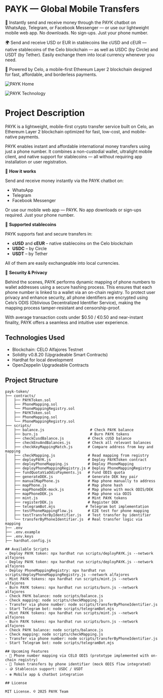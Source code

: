 # PAYK — Global Mobile Transfers

💸 Instantly send and receive money through the PAYK chatbot on WhatsApp, Telegram, or Facebook Messenger — or use our lightweight mobile web app.
No downloads. No sign-ups. Just your phone number.

🌍 Send and receive USD or EUR in stablecoins like cUSD and cEUR — native stablecoins of the Celo blockchain — as well as USDC (by Circle) and USDT (by Tether).
Easily exchange them into local currency whenever you need.

🔗 Powered by Celo, a mobile-first Ethereum Layer 2 blockchain designed for fast, affordable, and borderless payments.


![PAYK  Home](https://github.com/user-attachments/assets/53ecb937-80f8-466a-bd9e-3e9d6a90f646)

![PAYK  Technology](https://github.com/user-attachments/assets/f56a0413-8abf-4b46-8435-6f86ed699a80)


# Project Description

PAYK is a lightweight, mobile-first crypto transfer service built on Celo, an Ethereum Layer 2 blockchain optimized for fast, low-cost, and mobile-native payments.

PAYK enables instant and affordable international money transfers using just a phone number. It combines a non-custodial wallet, ultralight mobile client, and native support for stablecoins — all without requiring app installation or user registration.


🔹 **How it works**

Send and receive money instantly via the PAYK chatbot on:
- WhatsApp
- Telegram
- Facebook Messenger

Or use our mobile web app — PAYK. No app downloads or sign-ups required. Just your phone number.

🔹 **Supported stablecoins**

PAYK supports fast and secure transfers in:
- **cUSD** and **cEUR** – native stablecoins on the Celo blockchain  
- **USDC** – by Circle  
- **USDT** – by Tether

All of them are easily exchangeable into local currencies.

🔹 **Security & Privacy**

Behind the scenes, PAYK performs dynamic mapping of phone numbers to wallet addresses using a secure hashing process. This ensures that each phone number is linked to a wallet via an on-chain registry. To protect user privacy and enhance security, all phone identifiers are encrypted using Celo’s ODIS (Oblivious Decentralized Identifier Service), making the mapping process tamper-resistant and censorship-proof.

With average transaction costs under $0.50 / €0.50 and near-instant finality, PAYK offers a seamless and intuitive user experience.

## Technologies Used
- Blockchain: CELO Alfajores Testnet
- Solidity v0.8.20 (Upgradeable Smart Contracts)
- Hardhat for local development
- OpenZeppelin Upgradeable Contracts

## Project Structure

```
payk-token/
├── contracts/
│   ├── PAYKToken.sol
│   ├── PhoneMapping.sol
│   └── PhoneMappingRegistry.sol
│   ├── PAYKToken.sol
│   ├── PhoneMapping.sol
│   └── PhoneMappingRegistry.sol
├── scripts/
│   ├── balance.js                     # Check PAYK balance
│   ├── burn.js                        # Burn PAYK tokens
│   ├── checkCusdBalance.js           # Check cUSD balance
│   ├── checkEnvAndBalances.js        # Check all relevant balances
│   ├── checkKeyMappingMatch.js       # Compare address from key and mapping
│   ├── checkMapping.js               # Read mapping from registry
│   ├── deployPAYK.js                 # Deploy PAYKToken contract
│   ├── deployPhoneMapping.js         # Deploy PhoneMapping
│   ├── deployPhoneMappingRegistry.js # Deploy PhoneMappingRegistry
│   ├── fundQuotaViaOdisPayments.js   # Fund ODIS quota
│   ├── generateDEK.js                # Generate DEK key pair
│   ├── manualMapPhone.js             # Map phone manually to address
│   ├── mapPhone.js                   # Map phone hash
│   ├── mapPhoneDEK-mock.js           # Map phone with mock ODIS/DEK
│   ├── mapPhoneDEK.js                # Map phone via ODIS
│   ├── mint.js                       # Mint PAYK tokens
│   ├── registerDEK.js                # Register DEK
│   ├── telegramBot.mjs              # Telegram bot implementation
│   ├── testPhoneMappingFlow.js       # E2E test for phone mapping
│   ├── testTransferByIdentifier.js   # Test transfer by identifier
│   └── transferByPhoneIdentifier.js  # Real transfer logic via mapping
├── .env
├── .env.example
├── .env.keys
├── hardhat.config.js

## Available Scripts
- Deploy PAYK token: npx hardhat run scripts/deployPAYK.js --network alfajores
- Deploy PAYK token: npx hardhat run scripts/deployPAYK.js --network alfajores
- Deploy PhoneMappingRegistry: npx hardhat run scripts/deployPhoneMappingRegistry.js --network alfajores
- Mint PAYK tokens: npx hardhat run scripts/mint.js --network alfajores
- Burn PAYK tokens: npx hardhat run scripts/burn.js --network alfajores
- Check PAYK balance: node scripts/balance.js
- Check mapping: node scripts/checkMapping.js
- Transfer via phone number: node scripts/transferByPhoneIdentifier.js
- Start Telegram bot: node scripts/telegramBot.mjs
- Mint PAYK tokens: npx hardhat run scripts/mint.js --network alfajores
- Burn PAYK tokens: npx hardhat run scripts/burn.js --network alfajores
- Check PAYK balance: node scripts/balance.js
- Check mapping: node scripts/checkMapping.js
- Transfer via phone number: node scripts/transferByPhoneIdentifier.js
- Start Telegram bot: node scripts/telegramBot.mjs

## Upcoming Features
- 📲 Phone number mapping via CELO ODIS (prototype implemented with on-chain registry)
- 💸 Token transfers by phone identifier (mock ODIS flow integrated)
- 🪙 Stablecoin support: USDC / USDT  
- ❇️ Mobile app & chatbot integration

## License

MIT License. © 2025 PAYK Team

